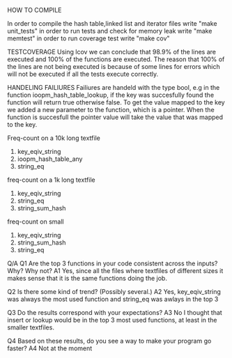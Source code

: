 HOW TO COMPILE

In order to compile the hash table,linked list and iterator files write "make unit_tests"
in order to run tests and check for memory leak write "make memtest"
in order to run coverage test write "make cov"

TESTCOVERAGE
Using lcov we can conclude that 98.9% of the lines are executed and 100% of the functions are executed.
The reason that 100% of the lines are not being executed is because of some lines for errors which will not be executed if all the tests execute correctly.

HANDELING FAILIURES
Failiures are handeld with the type bool, e.g in the function ioopm_hash_table_lookup, if the key was succesfully found the function will return true otherwise false. To get the value mapped to the key we added a new parameter to the function, which is a pointer. When the function is succesfull the  pointer value will take the value that was mapped to the key.

Freq-count on a 10k long textfile
1. key_eqiv_string
2. ioopm_hash_table_any
3. string_eq

freq-count on a 1k long textfile
1. key_eqiv_string
2. string_eq
3. string_sum_hash

freq-count on small
1. key_eqiv_string
2. string_sum_hash
3. string_eq

Q/A
Q1 Are the top 3 functions in your code consistent across the inputs? Why? Why not?
A1 Yes, since all the files where textfiles of different sizes it makes sense that it is the same functions doing the job.

Q2 Is there some kind of trend? (Possibly several.)
A2 Yes, key_eqiv_string was always the most used function and string_eq was awlays in the top 3

Q3 Do the results correspond with your expectations?
A3 No I thought that insert or lookup would be in the top 3 most used functions, at least in the smaller textfiles.

Q4 Based on these results, do you see a way to make your program go faster?
A4 Not at the moment
